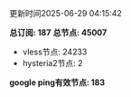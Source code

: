 更新时间2025-06-29 04:15:42

**总订阅: 187**
**总节点: 45007**
- vless节点: 24233
- hysteria2节点: 2

**google ping有效节点: 183**
